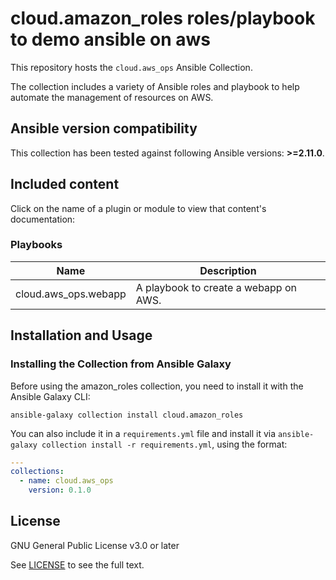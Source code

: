 # cloud.amazon_roles roles/playbook to demo ansible on aws

This repository hosts the `cloud.aws_ops` Ansible Collection.

The collection includes a variety of Ansible roles and playbook to help automate the management of resources on AWS.

<!--start requires_ansible-->
## Ansible version compatibility

This collection has been tested against following Ansible versions: **>=2.11.0**.

## Included content

Click on the name of a plugin or module to view that content's documentation:

<!--start collection content-->

### Playbooks
Name | Description
--- | ---
cloud.aws_ops.webapp|A playbook to create a webapp on AWS.
<!--end collection content-->

## Installation and Usage

### Installing the Collection from Ansible Galaxy

Before using the amazon_roles collection, you need to install it with the Ansible Galaxy CLI:

    ansible-galaxy collection install cloud.amazon_roles

You can also include it in a `requirements.yml` file and install it via `ansible-galaxy collection install -r requirements.yml`, using the format:

```yaml
---
collections:
  - name: cloud.aws_ops
    version: 0.1.0
```

## License

GNU General Public License v3.0 or later

See [LICENSE](https://github.com/ansible-collections/cloud.aws_ops/blob/main/LICENSE) to see the full text.
